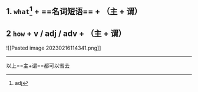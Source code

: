 
## 1. `what`[^1] + ==名词短语== + （主 + 谓）
## 2 `how` + v / adj / adv + （主 + 谓）
![[Pasted image 20230216114341.png]]
***
以上==主+谓==都可以省去




[^1]: adj